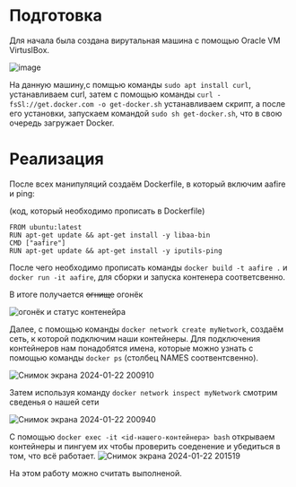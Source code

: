 # Подготовка 

Для начала была создана вирутальная машина с помощью Oracle VM VirtuslBox.

![image](https://github.com/cs-itmo-2023/lab-4-Nirolok/assets/40453222/2f09319b-a84f-4711-bc54-1d67eeb9ff5c)

На данную машину,с помщью команды `sudo apt install curl`, устанавливаем curl, затем c помощью команды `curl -fsSl://get.docker.com -o get-docker.sh` устанавливаем скрипт, а после его установки,
запускаем командой `sudo sh get-docker.sh`, что в свою очередь загружает Docker.

# Реализация

После всех манипуляций создаём Dockerfile, в который включим aafire и ping:

(код, который необходимо прописать в Dockerfile)
~~~
FROM ubuntu:latest
RUN apt-get update && apt-get install -y libaa-bin
CMD ["aafire"]
RUN apt-get update && apt-get install -y iputils-ping
~~~

После чего необходимо прописать команды `docker build -t aafire .` и `docker run -it aafire`, для сборки и запуска контенера соответсвенно. 

В итоге получается ~~огнище~~ огонёк

![огонёк и статус контенейра](https://github.com/cs-itmo-2023/lab-4-Nirolok/assets/40453222/aa5eed84-1429-4ee7-a72e-b0c3ece729ad)

Далее, с помощью команды `docker network create myNetwork`, создаём сеть, к которой подключим наши контейнеры.
Для подключения контейнеров нам понадобятся имена, которые можно узнать с помощью команды `docker ps` (столбец NAMES соотвентсвенно).

![Снимок экрана 2024-01-22 200910](https://github.com/cs-itmo-2023/lab-4-Nirolok/assets/40453222/099d237c-c78e-4417-b018-796766672ce6)

Затем используя команду `docker network inspect myNetwork` смотрим сведенья о нашей сети

![Снимок экрана 2024-01-22 200940](https://github.com/cs-itmo-2023/lab-4-Nirolok/assets/40453222/c70fe129-03f5-41df-9535-9f8983892a63)

С помощью `docker exec -it <id-нашего-контейнера> bash` открываем контейнеры и пингуем их чтобы проверить соеденение и убедиться в том, что всё работает.
![Снимок экрана 2024-01-22 201519](https://github.com/cs-itmo-2023/lab-4-Nirolok/assets/40453222/445eb9f8-1c5c-4984-ad1d-4efc96f9edd6)

На этом работу можно считать выполненой.
